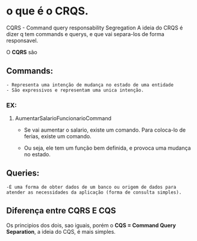 # o que é o CRQS.

CQRS - Command query responsability Segregation
A ideia do CRQS é dizer q tem commands e querys, e que vai separa-los de forma responsavel.

O **CQRS** são

## Commands: 
    - Representa uma intenção de mudança no estado de uma entidade
    - São expressivos e representam uma unica intenção. 

### EX:

1. AumentarSalarioFuncionarioCommand
    - Se vai aumentar o salario, existe um comando. Para coloca-lo de ferias, existe um comando.

    - Ou seja, ele tem um função bem definida, e provoca uma mudança no estado.

## Queries: 
    -É uma forma de obter dados de um banco ou origem de dados para atender as necessidades da aplicação (forma de consulta simples).


## Diferença entre CQRS E CQS

Os principios dos dois, sao iguais, porém o **CQS = Command Query Separation**, a ideia do CQS, é mais simples.
